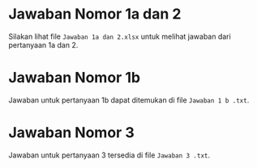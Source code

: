 # Jawaban Nomor 1a dan 2

Silakan lihat file `Jawaban 1a dan 2.xlsx` untuk melihat jawaban dari pertanyaan 1a dan 2.

# Jawaban Nomor 1b

Jawaban untuk pertanyaan 1b dapat ditemukan di file `Jawaban 1 b .txt`.

# Jawaban Nomor 3

Jawaban untuk pertanyaan 3 tersedia di file `Jawaban 3 .txt`.
